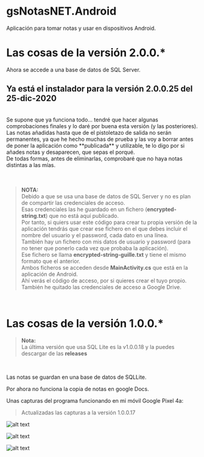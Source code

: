 # gsNotasNET.Android
 Aplicación para tomar notas y usar en dispositivos Android.

# Las cosas de la versión 2.0.0.*

Ahora se accede a una base de datos de SQL Server.

## Ya está el instalador para la versión 2.0.0.25 del 25-dic-2020
<br>
Se supone que ya funciona todo... tendré que hacer algunas comprobaciones finales y lo daré por buena esta versión (y las posteriores).<br>
Las notas añadidas hasta que de el pistoletazo de salida no serán permanentes, ya que he hecho muchas de prueba y las voy a borrar antes de poner la aplicación como **publicada** y utilizable, te lo digo por si añades notas y desaparecen, que sepas el porqué.<br>
De todas formas, antes de eliminarlas, comprobaré que no haya notas distintas a las mías.<br>
<br>
<br>

> **NOTA:** <br>
> Debido a que se usa una base de datos de SQL Server y no es plan de compartir las credenciales de acceso.<br>
> Esas credenciales las he guardado en un fichero (**encrypted-string.txt**) que no está aquí publicado.<br>
> Por tanto, si quiers usar este código para crear tu propia versión de la aplicación tendrás que crear ese fichero en el que debes incluir el nombre del usuario y el password, cada dato en una línea.<br>
> También hay un fichero con mis datos de usuario y password (para no tener que ponerlo cada vez que probaba la aplicación).<br>
> Ese fichero se llama **encrypted-string-guille.txt** y tiene el mismo formato que el anterior.<br>
> Ambos ficheros se acceden desde **MainActivity.cs** que está en la aplicación de Android.<br>
> Ahí verás el código de acceso, por si quieres crear el tuyo propio.<br>
> También he quitado las credenciales de acceso a Google Drive.<br>
<br>



# Las cosas de la versión 1.0.0.*

> **Nota:** <br>
> La última versión que usa SQL Lite es la v1.0.0.18 y la puedes descargar de las **releases**<br>
<br>

Las notas se guardan en una base de datos de SQLLite.

Por ahora no funciona la copia de notas en google Docs.

Unas capturas del programa funcionando en mi móvil Google Pixel 4a: 

> Actualizadas las capturas a la versión 1.0.0.17

![alt text](http://www.elguillemola.com/img/img2020/gsNotasNET.Android-04.png "Captura de la aplicación en funcionamiento")

![alt text](http://www.elguillemola.com/img/img2020/gsNotasNET.Android-05.png "Figura 2.")

![alt text](http://www.elguillemola.com/img/img2020/gsNotasNET.Android-02.png "Figura 3.")
